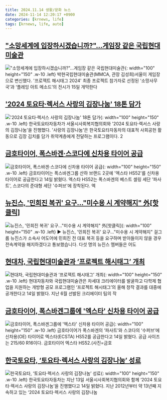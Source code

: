 ```yaml
---
title: 2024.11.14 생활/문화 뉴스
date: 2024-11-14 12:20:17 +0900
categories: [krnews, life]
tags: [krnews, life, auto]
---
```

## ["소망세계에 입장하시겠습니까?"…게임장 같은 국립현대미술관](https://n.news.naver.com/mnews/article/003/0012902975)

!["소망세계에 입장하시겠습니까?"…게임장 같은 국립현대미술관](https://mimgnews.pstatic.net/image/origin/003/2024/11/14/12902975.jpg?type=nf220_150){: width="100" height="150" .w-10 .left}
박현국립현대미술관(MMCA, 관장 김성희)서울이 게임장으로 변신했다. '프로젝트 해시태그 2024' 최종 프로젝트 참가자로 선정된 ‘소망사무국’과 ‘플레잉 아트 메소드’의 전시가 15일 개막한다

## ['2024 토요타·렉서스 사랑의 김장나눔' 18톤 담가](https://n.news.naver.com/mnews/article/030/0003257424)

!['2024 토요타·렉서스 사랑의 김장나눔' 18톤 담가](https://mimgnews.pstatic.net/image/origin/030/2024/11/14/3257424.jpg?type=nf220_150){: width="100" height="150" .w-10 .left}
한국토요타자동차가 서울시사회복지협의회와 '2024 토요타·렉서스 사랑의 김장나눔'을 진행했다. '사랑의 김장나눔'은 한국토요타자동차의 대표적 사회공헌 활동으로 김장 김치를 담가 취약계층에게 전달하는 프로그램이다. 2

## [금호타이어, 폭스바겐·스코다에 신차용 타이어 공급](https://n.news.naver.com/mnews/article/001/0015045233)

![금호타이어, 폭스바겐·스코다에 신차용 타이어 공급](https://mimgnews.pstatic.net/image/origin/001/2024/11/14/15045233.jpg?type=nf220_150){: width="100" height="150" .w-10 .left}
금호타이어는 폭스바겐그룹 산하 브랜드 2곳에 '엑스타 HS52'를 신차용 타이어로 공급한다고 14일 밝혔다. 엑스타 HS52는 폭스바겐의 베스트 셀링 세단 '파사트', 스코다의 준대형 세단 '수퍼브'에 장착된다. 엑

## [뉴진스, '민희진 복귀' 요구…"미수용 시 계약해지" 外[핫클릭]](https://n.news.naver.com/mnews/article/422/0000692474)

![뉴진스, '민희진 복귀' 요구…"미수용 시 계약해지" 外[핫클릭]](https://mimgnews.pstatic.net/image/origin/422/2024/11/14/692474.jpg?type=nf220_150){: width="100" height="150" .w-10 .left}
▶ 뉴진스, '민희진 복귀' 요구…"미수용 시 계약해지" 걸그룹 뉴진스가 소속사 어도어에 민희진 전 대표 복귀 등을 요구하며 받아들이지 않을 경우 전속계약을 해지하겠다고 통보했습니다. 다섯 명의 뉴진스 멤버들은 어도

## [현대차, 국립현대미술관과 ‘프로젝트 해시태그’ 개최](https://n.news.naver.com/mnews/article/016/0002388274)

![현대차, 국립현대미술관과 ‘프로젝트 해시태그’ 개최](https://mimgnews.pstatic.net/image/origin/016/2024/11/14/2388274.jpg?type=nf220_150){: width="100" height="150" .w-10 .left}
현대자동차와 국립현대미술관은 차세대 크리에이터를 발굴하고 다학제 협업을 지원하는 개방형 공모 프로그램인 ‘프로젝트 해시태그’의 올해 창작 결과를 대중에 공개한다고 14일 밝혔다. 지난 6월 선발된 크리에이터 팀의 작

## [금호타이어, 폭스바겐그룹에 '엑스타' 신차용 타이어 공급](https://n.news.naver.com/mnews/article/018/0005885484)

![금호타이어, 폭스바겐그룹에 '엑스타' 신차용 타이어 공급](https://mimgnews.pstatic.net/image/origin/018/2024/11/14/5885484.jpg?type=nf220_150){: width="100" height="150" .w-10 .left}
금호타이어가 폭스바겐의 ‘파사트’와 스코다의 ‘수퍼브’에 신차용(OE) 타이어로 엑스타(ECSTA) HS52를 공급한다고 14일 밝혔다. 공급 사이즈는 215/60 R16이다. 금호타이어 엑스타 HS52.(사진=금호

## [한국토요타, ‘토요타·렉서스 사랑의 김장나눔’ 성료](https://n.news.naver.com/mnews/article/016/0002388242)

![한국토요타, ‘토요타·렉서스 사랑의 김장나눔’ 성료](https://mimgnews.pstatic.net/image/origin/016/2024/11/14/2388242.jpg?type=nf220_150){: width="100" height="150" .w-10 .left}
한국토요타자동차는 지난 13일 서울시사회복지협의회와 함께 ‘2024 토요타·렉서스 사랑의 김장나눔’을 진행했다고 14일 밝혔다. 지난 2012년부터 약 13년째 지속하고 있는 ‘2024 토요타·렉서스 사랑의 김장나눔

